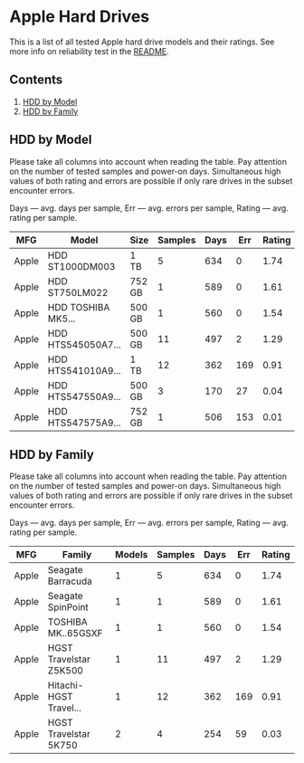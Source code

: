 Apple Hard Drives
=================

This is a list of all tested Apple hard drive models and their ratings. See more
info on reliability test in the [README](https://github.com/linuxhw/SMART).

Contents
--------

1. [ HDD by Model  ](#hdd-by-model)
2. [ HDD by Family ](#hdd-by-family)

HDD by Model
------------

Please take all columns into account when reading the table. Pay attention on the
number of tested samples and power-on days. Simultaneous high values of both rating
and errors are possible if only rare drives in the subset encounter errors.

Days   — avg. days per sample,
Err    — avg. errors per sample,
Rating — avg. rating per sample.

| MFG       | Model              | Size   | Samples | Days  | Err   | Rating |
|-----------|--------------------|--------|---------|-------|-------|--------|
| Apple     | HDD ST1000DM003    | 1 TB   | 5       | 634   | 0     | 1.74   |
| Apple     | HDD ST750LM022     | 752 GB | 1       | 589   | 0     | 1.61   |
| Apple     | HDD TOSHIBA MK5... | 500 GB | 1       | 560   | 0     | 1.54   |
| Apple     | HDD HTS545050A7... | 500 GB | 11      | 497   | 2     | 1.29   |
| Apple     | HDD HTS541010A9... | 1 TB   | 12      | 362   | 169   | 0.91   |
| Apple     | HDD HTS547550A9... | 500 GB | 3       | 170   | 27    | 0.04   |
| Apple     | HDD HTS547575A9... | 752 GB | 1       | 506   | 153   | 0.01   |

HDD by Family
-------------

Please take all columns into account when reading the table. Pay attention on the
number of tested samples and power-on days. Simultaneous high values of both rating
and errors are possible if only rare drives in the subset encounter errors.

Days   — avg. days per sample,
Err    — avg. errors per sample,
Rating — avg. rating per sample.

| MFG       | Family                 | Models | Samples | Days  | Err   | Rating |
|-----------|------------------------|--------|---------|-------|-------|--------|
| Apple     | Seagate Barracuda      | 1      | 5       | 634   | 0     | 1.74   |
| Apple     | Seagate SpinPoint      | 1      | 1       | 589   | 0     | 1.61   |
| Apple     | TOSHIBA MK..65GSXF     | 1      | 1       | 560   | 0     | 1.54   |
| Apple     | HGST Travelstar Z5K500 | 1      | 11      | 497   | 2     | 1.29   |
| Apple     | Hitachi-HGST Travel... | 1      | 12      | 362   | 169   | 0.91   |
| Apple     | HGST Travelstar 5K750  | 2      | 4       | 254   | 59    | 0.03   |
